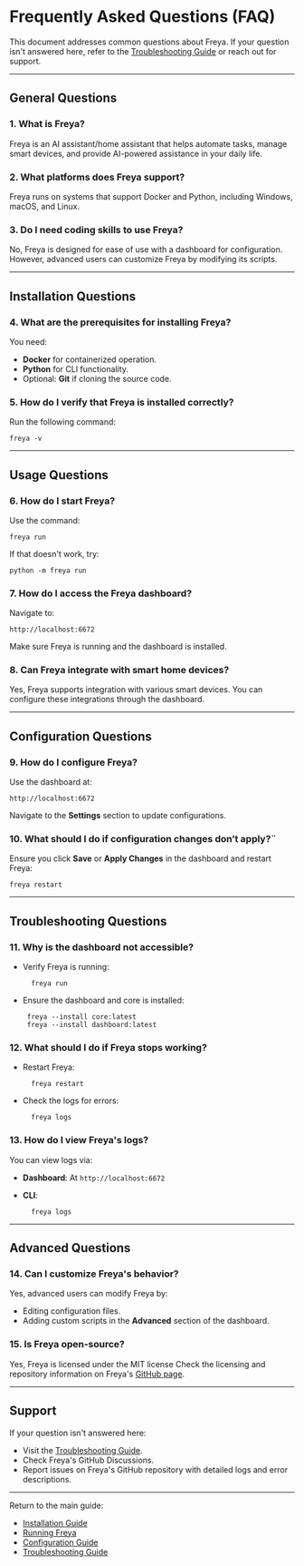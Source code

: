 # Frequently Asked Questions (FAQ)

This document addresses common questions about Freya. If your question isn't answered here, refer to the [Troubleshooting Guide](troubleshooting.md) or reach out for support.

---

## General Questions

### 1. **What is Freya?**
Freya is an AI assistant/home assistant that helps automate tasks, manage smart devices, and provide AI-powered assistance in your daily life.

### 2. **What platforms does Freya support?**
Freya runs on systems that support Docker and Python, including Windows, macOS, and Linux.

### 3. **Do I need coding skills to use Freya?**
No, Freya is designed for ease of use with a dashboard for configuration. However, advanced users can customize Freya by modifying its scripts.

---

## Installation Questions

### 4. **What are the prerequisites for installing Freya?**
You need:

- **Docker** for containerized operation.
- **Python** for CLI functionality.
- Optional: **Git** if cloning the source code.

### 5. **How do I verify that Freya is installed correctly?**
Run the following command:

    freya -v

---

## Usage Questions

### 6. **How do I start Freya?**

Use the command:

    freya run

If that doesn't work, try:

    python -m freya run


### 7. **How do I access the Freya dashboard?**

Navigate to:

    http://localhost:6672

Make sure Freya is running and the dashboard is installed.


### 8. **Can Freya integrate with smart home devices?**

Yes, Freya supports integration with various smart devices. You can configure these integrations through the dashboard.

---

## Configuration Questions

### 9. **How do I configure Freya?**

Use the dashboard at:

    http://localhost:6672

Navigate to the **Settings** section to update configurations.


### 10. **What should I do if configuration changes don’t apply?**¨

Ensure you click **Save** or **Apply Changes** in the dashboard and restart Freya:

    freya restart

---

## Troubleshooting Questions

### 11. **Why is the dashboard not accessible?**

- Verify Freya is running:

        freya run

-  Ensure the dashboard and core is installed:

        freya --install core:latest
        freya --install dashboard:latest


### 12. **What should I do if Freya stops working?**

- Restart Freya:

        freya restart

- Check the logs for errors:

        freya logs


### 13. **How do I view Freya's logs?**

You can view logs via:

- **Dashboard**: At `http://localhost:6672`
- **CLI**:

        freya logs

---

## Advanced Questions

### 14. **Can I customize Freya's behavior?**

Yes, advanced users can modify Freya by:

- Editing configuration files.
- Adding custom scripts in the **Advanced** section of the dashboard.


### 15. **Is Freya open-source?**

Yes, Freya is licensed under the MIT license
Check the licensing and repository information on Freya's [GitHub page](https://github.com/kliiyu-freya).

---

## Support

If your question isn't answered here:

- Visit the [Troubleshooting Guide](repair.md).
- Check Freya's GitHub Discussions.
- Report issues on Freya's GitHub repository with detailed logs and error descriptions.

---

Return to the main guide:

- [Installation Guide](../Installation/installation.md)
- [Running Freya](../Installation/running.md)
- [Configuration Guide](../Configuration/configuration.md)
- [Troubleshooting Guide](../Troubleshooting/repair.md)
